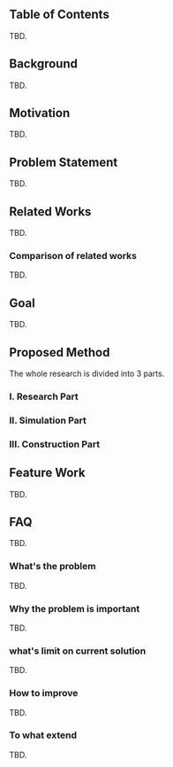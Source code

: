 ## Table of Contents

TBD.

## Background

TBD.

## Motivation

TBD.

## Problem Statement

TBD.

## Related Works

TBD.

### Comparison of related works

TBD.

## Goal

TBD.

## Proposed Method

The whole research is divided into 3  parts.

### I. Research Part
### II. Simulation Part
### III. Construction Part

## Feature Work

TBD.

## FAQ

TBD.

### What's the problem

TBD.

### Why the problem is important

TBD.

### what's limit on current solution

TBD.

### How to improve

TBD.

### To what extend

TBD.
